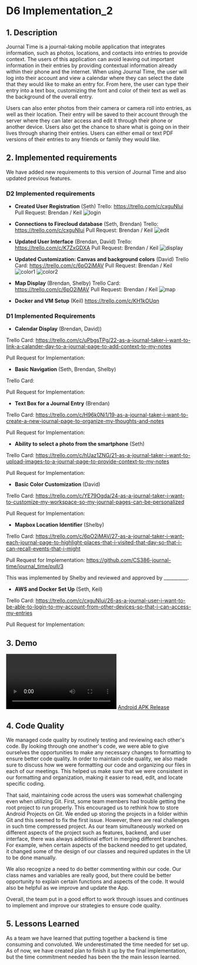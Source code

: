 # D6 Implementation_2

## 1. Description

Journal Time is a journal-taking mobile application that integrates information, such as photos, locations, and contacts into entries to provide context. The users of this application can avoid leaving out important information in their entries by providing contextual information already within their phone and the internet. When using Journal Time, the user will log into their account and view a calendar where they can select the date that they would like to make an entry for. From here, the user can type their entry into a text box, customizing the font and color of their text as well as the background of the overall entry.

Users can also enter photos from their camera or camera roll into entries, as well as their location. Their entry will be saved to their account through the server where they can later access and edit it through their phone or another device. Users also get the chance to share what is going on in their lives through sharing their entries. Users can either email or text PDF versions of their entries to any friends or family they would like.


## 2. Implemented requirements

We have added new requirements to this version of Journal Time and also updated previous features.  

### D2 Implemented requirements

* **Created User Registration** (Seth)
Trello: https://trello.com/c/cxguNIui
Pull Request: Brendan / Keil
![login](./img/login.png)

* **Connections to Firecloud database** (Seth, Brendan)
Trello: https://trello.com/c/cxguNIui
Pull Request: Brendan / Keil
![edit](./img/edit.png)

* **Updated User Interface** (Brendan, David)
Trello: https://trello.com/c/K7ZxGDXA
Pull Request: Brendan / Keil
![display](./img/display.png)

* **Updated Customization: Canvas and background colors** (David)
Trello Card: https://trello.com/c/6pO2iMAV
Pull Request: Brendan / Keil
![color1](./img/color1.png)
![color2](./img/color2.png)

* **Map Display** (Brendan, Shelby)
Trello Card: https://trello.com/c/6pO2iMAV
Pull Request: Brendan / Keil
![map](./img/map.png)

* **Docker and VM Setup** (Keil)
https://trello.com/c/KH1kOUqn


### D1 Implemented Requirements

* **Calendar Display** (Brendan, David))

Trello Card: https://trello.com/c/uPbgsTPg/22-as-a-journal-taker-i-want-to-link-a-calander-day-to-a-journal-page-to-add-context-to-my-notes

Pull Request for Implementation:

* **Basic Navigation** (Seth, Brendan, Shelby)

Trello Card:

Pull Request for Implementation:

* **Text Box for a Journal Entry** (Brendan)

Trello Card: https://trello.com/c/H96k0Ni1/19-as-a-journal-taker-i-want-to-create-a-new-journal-page-to-organize-my-thoughts-and-notes

Pull Request for Implementation:

* **Ability to select a photo from the smartphone** (Seth)

Trello Card: https://trello.com/c/hUaz1ZNG/21-as-a-journal-taker-i-want-to-upload-images-to-a-journal-page-to-provide-context-to-my-notes

Pull Request for Implementation:

* **Basic Color Customization** (David)

Trello Card: https://trello.com/c/YE79Ogda/24-as-a-journal-taker-i-want-to-customize-my-workspace-so-my-journal-pages-can-be-personalized

Pull Request for Implementation:

* **Mapbox Location Identifier** (Shelby)

Trello Card: https://trello.com/c/6pO2iMAV/27-as-a-journal-taker-i-want-each-journal-page-to-highlight-places-that-i-visited-that-day-so-that-i-can-recall-events-that-i-might

Pull Request for Implementation: https://github.com/CS386-journal-time/journal_time/pull/3

This was implemented by Shelby and reviewed and approved by __________.

* **AWS and Docker Set Up** (Seth, Keil)

Trello Card: https://trello.com/c/cxguNIui/26-as-a-journal-user-i-want-to-be-able-to-login-to-my-account-from-other-devices-so-that-i-can-access-my-entries

Pull Request for Implementation:

## 3. Demo

![Demo](./img/demo.wmv)
[Android APK Release](https://github.com/CS386-journal-time/journal/blob/QA/journal-release.apk)

## 4. Code Quality

We managed code quality by routinely testing and reviewing each other's code. By looking through one another's code, we were able to give ourselves the opportunities to make any necessary changes to formatting to ensure better code quality.  In order to maintain code quality, we also made sure to discuss how we were formatting our code and organizing our files in each of our meetings. This helped us make sure that we were consistent in our formatting and organization, making it easier to read, edit, and locate specific coding.

That said, maintaining code across the users was somewhat challenging even when utilizing Git.  First, some
team members had trouble getting the root project to run properly.  This encouraged us to rethink how to store Android Projects on Git.  We ended up storing the projects in a folder within Git and this seemed to fix the first issue.  However, there are real challenges in such time compressed project.  As our team simultaneously worked on different aspects of the project such as features, backend, and user interface, there was always additional effort in merging different branches.  For example, when certain aspects of the backend needed to get updated, it changed some of the design of our classes and required updates in the UI to be done manually.   

We also recognize a need to do better commenting within our code.  Our class names and variables are really good, but there could be better opportunity to explain certain functions and aspects of the code.  It would also be helpful as we improve and update the App.  

Overall, the team put in a good effort to work through issues and continues to implement and improve our strategies to ensure code quality.  


## 5. Lessons Learned

As a team we have learned that putting together a backend is time consuming and convoluted.  We underestimated the time needed for set up.  As of now, we have created plan to finish it up by the final implementation, but the time commitment needed has been the the main lesson learned.
